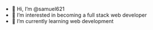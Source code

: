 - 👋 Hi, I’m @samuel621
- 👀 I’m interested in becoming a full stack web developer
- 🌱 I’m currently learning web development


<!---
samuel621/samuel621 is a ✨ special ✨ repository because its `README.md` (this file) appears on your GitHub profile.
You can click the Preview link to take a look at your changes.
--->
